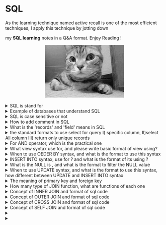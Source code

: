 # SQL
As the learning technique named active recall is one of the most efficient techniques, I apply this technique by jotting down <br>

my **SQL learning** notes in a Q&A format. Enjoy Reading !


<p align="center">
  <img src="https://github.com/RadchaneepornC/SQL/blob/main/Image/cat.gif" alt="Alt text" width="50%">
</p>


 <details>
 <summary> SQL is stand for</summary>
     
   ```Structureed query language```
 
 </details>

 <details>
 <summary> Example of databases that understand SQL</summary>
     
   ```Oracle, MySQL,PostgreSQL, Microsoft SQL Server, IBM Db2, MS Access```
 
 </details>

<details>
 <summary> SQL is case sensitive or not</summary>
     
   ```No, but the clause using with LIKE, NOT LIKE are case sensitive```
 
 </details>

 <details>
 <summary> How to add comment in SQL</summary>
     
   ```sql

      /* comment */
        or
      --Comment
   ```
 
 </details>

 
 <details>
 <summary> What is the 'records' and 'field' means in SQL </summary>
     
   ```
      records = rows

      field = column

   ```
 </details>


 <details> <summary> the standard formats to use select for query I) specific column, II)select All column III) return only unique records</summary>

<br>

**I) specific column**

    
```sql
    
    SELECT column_name1, column_name2,…
    FROM table_name
    WHERE condition;
```
    
    
**II) select All column**
    
 ```sql
    SELECT (*)
    FROM table_name
    WHERE condition;
```
    
    but if COUNT(*) mean count all rows
    
**III) return only unique records**
    
```sql
    SELECT DISTINCT column_name1, column_name2,…
    FROM table_name
    WHERE condition;
```
</details>

 <details>
 <summary> For AND operator, which is the practical one  </summary>
     
**I)**
```sql
SELECT column_name
FROM table_name
WHERE condition>20 AND condition <30;
```

**II)**

```sql

SELECT column_name
FROM table_name
WHERE condition>20 AND <30;

```


<ul><details><summary> The answer is </summary>
I) is correct, II) is syntax error

If want to write in the form of II)

```sql

SELECT column_name
FROM table_name
WHERE condition BETWEEN 20 AND 30; --but this is include 20,30

```

</details></ul>
</details>


 <details>
 <summary>What view syntax use for, and please write basic format of view using?</summary>

 the virtual table that is the result of a saved SQL SELECT statement, stored for future use and not stored in the data base

```sql
 --format 
CREATE VIEW view_name AS
SELECT coumn_name1, column_name2, colum_name3
FROM table_name;

--no result set created for view
--avoid to use ORDER BY in the structure of view creating, if want to use, use when recall the view for using instead
```

```sql
--when recall the view to use
SELECT column_name1, column_name2
FROM view_name;

```

 </details>

 <details>
 <summary> When to use OEDER BY syntax, and what is the format to use this syntax </summary>

```ORDER BY``` uses when want to sort the result set numeriacally or alphabetically, the format of using is
   
```sql

SELECT column_name1, column_name2,…
FROM table_name
ORDER BY column_name1, column_name2 DESC;

/*this mean you sort the row in column 1 ascendingly(DEFULT,no need to write ASC
 (A to Z, min to max) for the repeated value of column 1, you will sort the row
 in column 2 descendingly */
```
 
 </details>

 <details>
 <summary> INSERT INTO syntax, use for ? and what is the format of its using ? </summary>
     
  ```INSERT INTO used``` to insert new row to the table

formats are below

**I) insert data in every column** <br>

(can both specific column name and does not, for later case, make sure that values are in the correct order that you want)
   
 ```sql

 --specify column
INSERT INTO tablename(column_name1, column_name2, column_name3)
VALUES ('value_to_column1', 'value_to_column2','value_to_column3')
--should input ' ' both string and integer values

--do not specify column
INSERT INTO tablename
VALUES ('value_to_column1', 'value_to_column2','value_to_column3')

```

**II) insert data for specific columns** <br>


   
 ```sql

INSERT INTO tablename(column_name1, column_name3)
VALUES ('value_to_column1','value_to_column3')
--NULL will appear in the column2 area since we do not provide the value

```


 </details>
 
<details>
 <summary>What is the NULL is , and what is the format to filter the NULL value</summary>
     
- NULL is missing value (can come from human error, information not available, Unknown, other)
- The format is

```sql

   --Filter NULL
SELECT column_name1
FROM table_name
WHERE column_name1 IS NULL;

--Filter out NULL
SELECT column_name1
FROM table_name
WHERE column_name1 IS NOT NULL;
```

<details><summary>If we use COUNT(column_name) and COUNT(*), these two will include the NULL or not</summary>

- COUNT(column_name) not include NULL values
- COUNT(*) will include NULL values
  
</details>
</details>

<details><summary>When to use UPDATE syntax, and what is the format to use this syntax, how different between UPDATE and INSERT INTO syntax</summary>

 - UPDATE has function like itselfs name, use to update some old values in the table with the new one

```sql

--update some values in those specific column
UPDATE tablename
SET column_name1 = 'value_to_update_in_column1', column_name2 = 'value_to_update_in_column2'
WHERE condition;

--update in whole colum with new value
UPDATE tablename
SET column_name1 = 'value_to_update_in_column1', column_name2 = 'value_to_update_in_column2'

--values in column1 and column2 will be updated
```
- UPDATE is different from INSERT INTO in the way that UPDATE just update the old value with new value, but INSERT INTO uses for add new values as new row of the table
</details>


<details><summary>The meaning of primary key and foreign key</summary>
TBC
</details>


<details><summary>How many type of JOIN function, what are functions of each one </summary>

**more than 4 types: e.g.**

- INNER JOIN
- OUTER JOIN
- CROSS JOIN
- SELF JOIN

</details>
<details><summary>Concept of INNER JOIN and format of sql code</summary>

**Inner Join**: like the intersection operation in high-school mathematics topic named set

**I)**

```sql
FROM table_name1 AS t1

```

**II)**

[1]specify the key area that intersect each other

[2]in case that the key intersection field have the same column name on both table, can use this> USING (table_name); [2] in stead of ON [1] syntax 

[3] in case that have multiple joins, specify either table_name1 or table_name2 and can use either [3]+[4] or [5] for the third join

```sql
INNER JOIN table_name2 AS t2       
ON t1.column_name_table1 = t2.column_name_table2 --[1] 
USING (column_name) --[2]
- - - - - - - - - - - - - - - - - - - - - - - - - - - - - - - - -
INNER JOIN table_name1 --[3]
ON t1.column_name_table1 = t2.column_name_table2 --[4] 
AND t1.column_name_table1 = t2.column_name_table2 --[5] 


```


**III)**

- t1.column_name_table1 (in case that the name of this column has on both table, need to specify table name)
- column_name_table1(in case that the name of this 	column is unique for both table)
- column_name_table 2 AS result_set_name (If want 	define new column name shown in the result set)

```sql

SELECT t1.column_name_table1, column_name_table 2 AS result_set_name 

```


</details>



<details><summary>Concept of OUTER JOIN and format of sql code</summary><br>

   <ul><details><summary>RIGHT JOIN</summary>
    
- returns all records in the right table (table that identify secondly after RIGHT JOIN syntax), and those records in the left table (table that identify firstly after FROM syntax) that match on the joint field provided (can written as RIGHT OUTER JOIN)

```sql

SELECT id, left_val, right_val
FROM left_table
RIGHT JOIN right_table
ON left_table.id=right_table.id

```

   
   
   </details></ul>


   
   <ul><details><summary>LEFT JOIN</summary>
   
   
   </details></ul>

   <ul><details><summary>FULL JOIN</summary>
   
   </details></ul>
   
   <ul><details><summary>Example of situation applied with INNER & OUTER JOIN</summary>
   
   
   </details></ul>


</details>

<details><summary>Concept of CROSS JOIN and format of sql code</summary></details>

<details><summary>Concept of SELF JOIN and format of sql code</summary></details>

<details><summary></summary></details>
<details><summary></summary></details>

